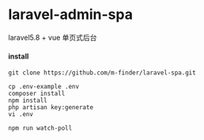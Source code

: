 # laravel-admin-spa
laravel5.8 + vue 单页式后台

#### install
```
git clone https://github.com/m-finder/laravel-spa.git

cp .env-example .env
composer install
npm install
php artisan key:generate
vi .env

npm run watch-poll
```